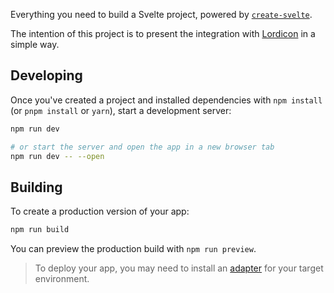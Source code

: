 Everything you need to build a Svelte project, powered by [`create-svelte`](https://github.com/sveltejs/kit/tree/main/packages/create-svelte).

The intention of this project is to present the integration with [Lordicon](https://lordicon.com/) in a simple way.

## Developing

Once you've created a project and installed dependencies with `npm install` (or `pnpm install` or `yarn`), start a development server:

```bash
npm run dev

# or start the server and open the app in a new browser tab
npm run dev -- --open
```

## Building

To create a production version of your app:

```bash
npm run build
```

You can preview the production build with `npm run preview`.

> To deploy your app, you may need to install an [adapter](https://kit.svelte.dev/docs/adapters) for your target environment.
